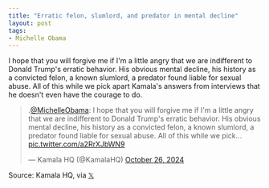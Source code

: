 ```yaml
---
title: "Erratic felon, slumlord, and predator in mental decline"
layout: post
tags:
- Michelle Obama
---
```


I hope that you will forgive me if I'm a little angry that we are indifferent to Donald Trump's erratic behavior. His obvious mental decline, his history as a convicted felon, a known slumlord, a predator found liable for sexual abuse. All of this while we pick apart Kamala's answers from interviews that he doesn't even have the courage to do.

<blockquote class="twitter-tweet"><p lang="en" dir="ltr">.<a href="https://twitter.com/MichelleObama?ref_src=twsrc%5Etfw">@MichelleObama</a>: I hope that you will forgive me if I&#39;m a little angry that we are indifferent to Donald Trump's erratic behavior. His obvious mental decline, his history as a convicted felon, a known slumlord, a predator found liable for sexual abuse. All of this while we pick… <a href="https://t.co/a2RrXJbWN9">pic.twitter.com/a2RrXJbWN9</a></p>&mdash; Kamala HQ (@KamalaHQ) <a href="https://twitter.com/KamalaHQ/status/1850287570447401008?ref_src=twsrc%5Etfw">October 26, 2024</a></blockquote> <script async src="https://platform.twitter.com/widgets.js" charset="utf-8"></script>

Source: Kamala HQ, via [𝕏](https://x.com)
